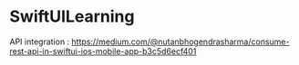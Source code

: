 # SwiftUILearning

API integration : https://medium.com/@nutanbhogendrasharma/consume-rest-api-in-swiftui-ios-mobile-app-b3c5d6ecf401
